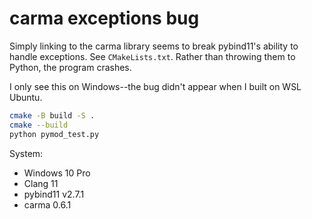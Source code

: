 # carma exceptions bug

Simply linking to the carma library seems to break pybind11's ability to handle exceptions. See `CMakeLists.txt`. Rather than throwing them to Python, the program crashes.

I only see this on Windows--the bug didn't appear when I built on WSL Ubuntu.

```bash
cmake -B build -S .
cmake --build
python pymod_test.py
```

System:
- Windows 10 Pro
- Clang 11
- pybind11 v2.7.1
- carma 0.6.1